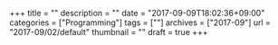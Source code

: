 +++
title = ""
description = ""
date = "2017-09-09T18:02:36+09:00"
categories = ["Programming"]
tags = [""]
archives = ["2017-09"]
url = "2017-09/02/default"
thumbnail = ""
draft = true
+++
